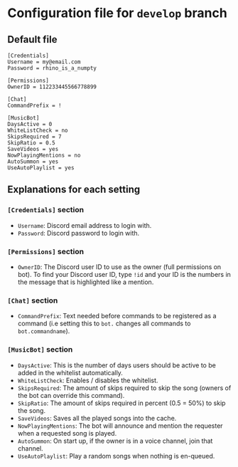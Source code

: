 # Configuration file for `develop` branch

## Default file

    [Credentials]
    Username = my@email.com
    Password = rhino_is_a_numpty
    
    [Permissions]
    OwnerID = 112233445566778899
    
    [Chat]
    CommandPrefix = !
    
    [MusicBot]
    DaysActive = 0
    WhiteListCheck = no
    SkipsRequired = 7
    SkipRatio = 0.5
    SaveVideos = yes
    NowPlayingMentions = no
    AutoSummon = yes
    UseAutoPlaylist = yes

## Explanations for each setting

### `[Credentials]` section

- `Username`: Discord email address to login with.
- `Password`: Discord password to login with.

### `[Permissions]` section

- `OwnerID`: The Discord user ID to use as the owner (full permissions on bot). To find your Discord user ID, type `!id` and your ID is the numbers in the message that is highlighted like a mention.

### `[Chat]` section

- `CommandPrefix`: Text needed before commands to be registered as a command (i.e setting this to `bot.` changes all commands to `bot.commandname`).

### `[MusicBot]` section

- `DaysActive`: This is the number of days users should be active to be added in the whitelist automatically.
- `WhiteListCheck`: Enables / disables the whitelist.
- `SkipsRequired`: The amount of skips required to skip the song (owners of the bot can override this command).
- `SkipRatio`: The amount of skips required in percent (0.5 = 50%) to skip the song.
- `SaveVideos`: Saves all the played songs into the cache.
- `NowPlayingMentions`: The bot will announce and mention the requester when a requested song is played.
- `AutoSummon`: On start up, if the owner is in a voice channel, join that channel.
- `UseAutoPlaylist`: Play a random songs when nothing is en-queued.